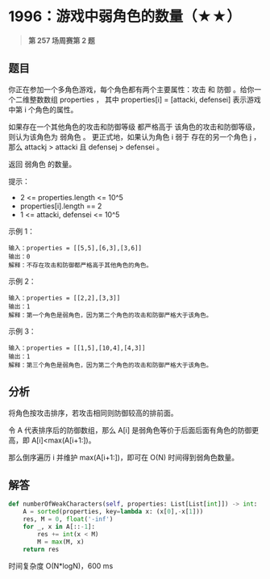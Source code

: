 # 1996：游戏中弱角色的数量（★★）


> **第 257 场周赛第 2 题**

## 题目

你正在参加一个多角色游戏，每个角色都有两个主要属性：攻击 和 防御 。给你一个二维整数数组 properties ，
其中 properties[i] = [attacki, defensei] 表示游戏中第 i 个角色的属性。

如果存在一个其他角色的攻击和防御等级 都严格高于 该角色的攻击和防御等级，则认为该角色为 弱角色 。
更正式地，如果认为角色 i 弱于 存在的另一个角色 j ，
那么 attackj > attacki 且 defensej > defensei 。

返回 弱角色 的数量。

提示：
- 2 <= properties.length <= 10^5
- properties[i].length == 2
- 1 <= attacki, defensei <= 10^5

示例 1：
    
    输入：properties = [[5,5],[6,3],[3,6]]
    输出：0
    解释：不存在攻击和防御都严格高于其他角色的角色。

示例 2：
    
    输入：properties = [[2,2],[3,3]]
    输出：1
    解释：第一个角色是弱角色，因为第二个角色的攻击和防御严格大于该角色。

示例 3：

    输入：properties = [[1,5],[10,4],[4,3]]
    输出：1
    解释：第三个角色是弱角色，因为第二个角色的攻击和防御严格大于该角色。
 

## 分析

将角色按攻击排序，若攻击相同则防御较高的排前面。

令 A 代表排序后的防御数组，那么 A[i] 是弱角色等价于后面后面有角色的防御更高，即 A[i]<max(A[i+1:])。

那么倒序遍历 i 并维护 max(A[i+1:])，即可在 O(N) 时间得到弱角色数量。

## 解答

```python
def numberOfWeakCharacters(self, properties: List[List[int]]) -> int:
    A = sorted(properties, key=lambda x: (x[0],-x[1]))
    res, M = 0, float('-inf')
    for _, x in A[::-1]:
        res += int(x < M)
        M = max(M, x)
    return res
```
时间复杂度 O(N*logN)，600 ms


